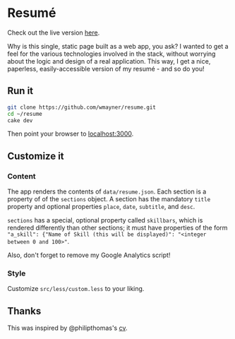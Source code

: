 Resumé
======

Check out the live version [here][1].

Why is this single, static page built as a web app, you ask? I wanted to get a feel for the various technologies involved in the stack, without worrying about the logic and design of a real application. This way, I get a nice, paperless, easily-accessible version of my resumé - and so do you!

Run it
------

```sh
git clone https://github.com/wmayner/resume.git
cd ~/resume
cake dev
```

Then point your browser to [localhost:3000][2].

Customize it
------------

### Content ###

The app renders the contents of `data/resume.json`. Each section is a property of of the `sections` object. A section has the mandatory `title` property and optional properties `place`, `date`, `subtitle`, and `desc`.

`sections` has a special, optional property called `skillbars`, which is rendered differently than other sections; it must have properties of the form `"a_skill": {"Name of Skill (this will be displayed)": "<integer between 0 and 100>"`.

Also, don't forget to remove my Google Analytics script!

### Style ###

Customize `src/less/custom.less` to your liking.

Thanks
------

This was inspired by @philipthomas's [cv][3].

[1]: http://www.willmayner.com/
[2]: localhost:3000
[3]: https://github.com/philipithomas/cv-philipithomas 
